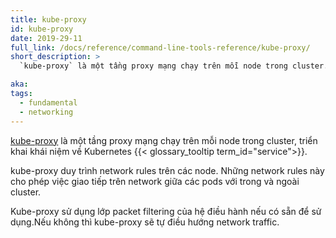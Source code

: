 ```yaml
---
title: kube-proxy
id: kube-proxy
date: 2019-29-11
full_link: /docs/reference/command-line-tools-reference/kube-proxy/
short_description: >
  `kube-proxy` là một tầng proxy mạng chạy trên mỗi node trong cluster.

aka:
tags:
  - fundamental
  - networking
---
```


[kube-proxy](/docs/reference/command-line-tools-reference/kube-proxy/) là một tầng proxy mạng chạy trên mỗi node trong cluster, triển khai khái niệm về Kubernetes {{< glossary_tooltip term_id="service">}}.

<!--more-->

kube-proxy duy trình network rules trên các node. Những network rules này cho phép việc giao tiếp trên network giữa các pods với trong và ngoài cluster.

Kube-proxy sử dụng lớp packet filtering của hệ điều hành nếu có sẵn để sử dụng.Nếu không thì kube-proxy sẽ tự điều hướng network traffic.
